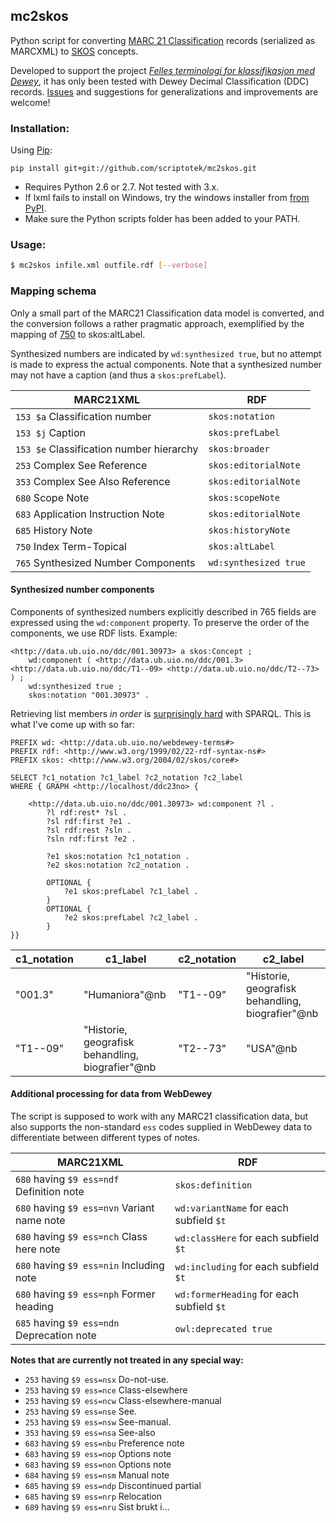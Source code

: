 mc2skos
---

Python script for converting
[MARC 21 Classification](http://www.loc.gov/marc/classification/)
records (serialized as MARCXML) to
[SKOS](http://www.w3.org/2004/02/skos/) concepts.

Developed to support the
project *[Felles terminologi for klassifikasjon med Dewey](http://www.ub.uio.no/om/prosjekter/deweymapping/index.html)*,
it has only been tested with Dewey Decimal Classification (DDC) records.
[Issues](https://github.com/scriptotek/mc2skos/issues) and
suggestions for generalizations and improvements are welcome!

### Installation:

Using [Pip](http://pip.readthedocs.org/en/latest/installing.html):
```
pip install git+git://github.com/scriptotek/mc2skos.git
```

* Requires Python 2.6 or 2.7. Not tested with 3.x.
* If lxml fails to install on Windows, try the windows installer
from [from PyPI](https://pypi.python.org/pypi/lxml/3.4.0).
* Make sure the Python scripts folder has been added to your PATH.

### Usage:

```bash
$ mc2skos infile.xml outfile.rdf [--verbose]
```

### Mapping schema

Only a small part of the MARC21 Classification
data model is converted, and the conversion follows a rather
pragmatic approach, exemplified by the mapping of
[750](http://www.loc.gov/marc/classification/cd750.html)
to skos:altLabel.

Synthesized numbers are indicated by `wd:synthesized true`, but no attempt is
made to express the actual components. Note that a synthesized number may not
have a caption (and thus a `skos:prefLabel`).


| MARC21XML                                        | RDF                                  |
|--------------------------------------------------|--------------------------------------|
| `153 $a` Classification number                   | `skos:notation`                      |
| `153 $j` Caption                                 | `skos:prefLabel`                     |
| `153 $e` Classification number hierarchy         | `skos:broader`                       |
| `253` Complex See Reference                      | `skos:editorialNote`                 |
| `353` Complex See Also Reference                 | `skos:editorialNote`                 |
| `680` Scope Note                                 | `skos:scopeNote`                     |
| `683` Application Instruction Note               | `skos:editorialNote`                 |
| `685` History Note                               | `skos:historyNote`                   |
| `750` Index Term-Topical                         | `skos:altLabel`                      |
| `765` Synthesized Number Components              | `wd:synthesized true`                |


#### Synthesized number components

Components of synthesized numbers explicitly described in 765 fields are
expressed using the `wd:component` property. To preserve the order of the
components, we use RDF lists. Example:

```
<http://data.ub.uio.no/ddc/001.30973> a skos:Concept ;
    wd:component ( <http://data.ub.uio.no/ddc/001.3> <http://data.ub.uio.no/ddc/T1--09> <http://data.ub.uio.no/ddc/T2--73> ) ;
    wd:synthesized true ;
    skos:notation "001.30973" .

```

Retrieving list members *in order* is [surprisingly hard](http://answers.semanticweb.com/questions/18056/querying-rdf-lists-collections-with-sparql) with SPARQL.
This is what I've come up with so far:

```sparql
PREFIX wd: <http://data.ub.uio.no/webdewey-terms#>
PREFIX rdf: <http://www.w3.org/1999/02/22-rdf-syntax-ns#>
PREFIX skos: <http://www.w3.org/2004/02/skos/core#>

SELECT ?c1_notation ?c1_label ?c2_notation ?c2_label
WHERE { GRAPH <http://localhost/ddc23no> {

    <http://data.ub.uio.no/ddc/001.30973> wd:component ?l .
        ?l rdf:rest* ?sl .
        ?sl rdf:first ?e1 .
        ?sl rdf:rest ?sln .
        ?sln rdf:first ?e2 .

        ?e1 skos:notation ?c1_notation .
        ?e2 skos:notation ?c2_notation .

        OPTIONAL {
            ?e1 skos:prefLabel ?c1_label .
        }
        OPTIONAL {
            ?e2 skos:prefLabel ?c2_label .
        }
}}
```

| c1_notation | c1_label                                         | c2_notation | c2_label                                         |
|-------------|--------------------------------------------------|-------------|--------------------------------------------------|
| "001.3"     | "Humaniora"@nb                                   | "T1--09"    | "Historie, geografisk behandling, biografier"@nb |
| "T1--09"    | "Historie, geografisk behandling, biografier"@nb | "T2--73"    | "USA"@nb                                         |


#### Additional processing for data from WebDewey

The script is supposed to work with any MARC21 classification data, but also supports the non-standard `ess` codes supplied in WebDewey data to differentiate between different types of notes.

| MARC21XML                                         | RDF                                           |
|---------------------------------------------------|-----------------------------------------------|
| `680` having `$9 ess=ndf` Definition note         | `skos:definition`                             |
| `680` having `$9 ess=nvn` Variant name note       | `wd:variantName` for each subfield `$t`       |
| `680` having `$9 ess=nch` Class here note         | `wd:classHere` for each subfield `$t`         |
| `680` having `$9 ess=nin` Including note          | `wd:including` for each subfield `$t`         |
| `680` having `$9 ess=nph` Former heading          | `wd:formerHeading` for each subfield `$t`     |
| `685` having `$9 ess=ndn` Deprecation note        | `owl:deprecated true`                         |

**Notes that are currently not treated in any special way:**

* `253` having `$9 ess=nsx` Do-not-use.
* `253` having `$9 ess=nce` Class-elsewhere
* `253` having `$9 ess=ncw` Class-elsewhere-manual
* `253` having `$9 ess=nse` See.
* `253` having `$9 ess=nsw` See-manual.
* `353` having `$9 ess=nsa` See-also
* `683` having `$9 ess=nbu` Preference note
* `683` having `$9 ess=nop` Options note
* `683` having `$9 ess=non` Options note
* `684` having `$9 ess=nsm` Manual note
* `685` having `$9 ess=ndp` Discontinued partial
* `685` having `$9 ess=nrp` Relocation
* `689` having `$9 ess=nru` Sist brukt i...
